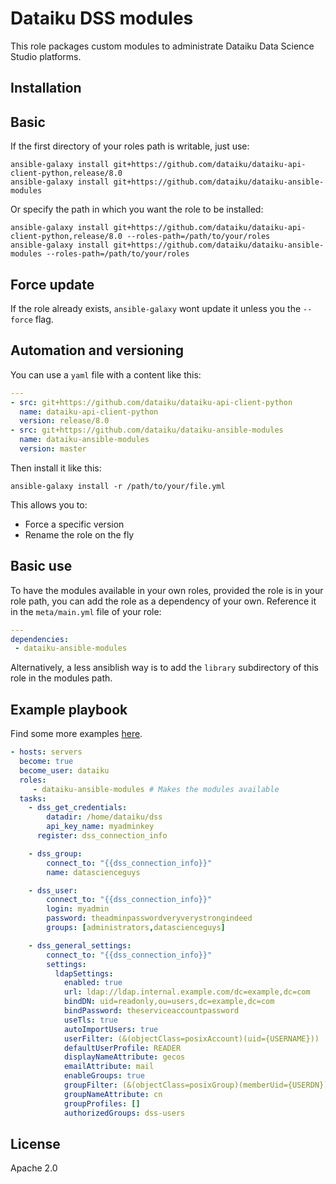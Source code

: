 Dataiku DSS modules
===================

This role packages custom modules to administrate Dataiku Data Science Studio platforms.


Installation
------------

## Basic

If the first directory of your roles path is writable, just use:

 ```
ansible-galaxy install git+https://github.com/dataiku/dataiku-api-client-python,release/8.0
ansible-galaxy install git+https://github.com/dataiku/dataiku-ansible-modules
 ```

Or specify the path in which you want the role to be installed:

 ```
ansible-galaxy install git+https://github.com/dataiku/dataiku-api-client-python,release/8.0 --roles-path=/path/to/your/roles
ansible-galaxy install git+https://github.com/dataiku/dataiku-ansible-modules --roles-path=/path/to/your/roles
 ```

## Force update

If the role already exists, `ansible-galaxy` wont update it unless you the `--force` flag.

## Automation and versioning

You can use a `yaml` file with a content like this:

```YAML
---
- src: git+https://github.com/dataiku/dataiku-api-client-python
  name: dataiku-api-client-python
  version: release/8.0
- src: git+https://github.com/dataiku/dataiku-ansible-modules
  name: dataiku-ansible-modules
  version: master
```

Then install it like this:

```
ansible-galaxy install -r /path/to/your/file.yml
```

This allows you to:
- Force a specific version
- Rename the role on the fly

Basic use
---------

To have the modules available in your own roles, provided the role is in your role path, you can add the role as a dependency of your own. Reference it in the `meta/main.yml` file of your role:

```YAML
---
dependencies:
 - dataiku-ansible-modules
```

Alternatively, a less ansiblish way is to add the `library` subdirectory of this role in the modules path.

Example playbook
----------------

Find some more examples [here](doc/examples/).

```YAML
- hosts: servers
  become: true
  become_user: dataiku
  roles:
     - dataiku-ansible-modules # Makes the modules available
  tasks:
    - dss_get_credentials:
        datadir: /home/dataiku/dss
        api_key_name: myadminkey
      register: dss_connection_info

    - dss_group:
        connect_to: "{{dss_connection_info}}"
        name: datascienceguys

    - dss_user:
        connect_to: "{{dss_connection_info}}"
        login: myadmin
        password: theadminpasswordveryverystrongindeed
        groups: [administrators,datascienceguys]

    - dss_general_settings:
        connect_to: "{{dss_connection_info}}"
        settings:
          ldapSettings:
            enabled: true
            url: ldap://ldap.internal.example.com/dc=example,dc=com
            bindDN: uid=readonly,ou=users,dc=example,dc=com
            bindPassword: theserviceaccountpassword
            useTls: true
            autoImportUsers: true
            userFilter: (&(objectClass=posixAccount)(uid={USERNAME}))
            defaultUserProfile: READER
            displayNameAttribute: gecos
            emailAttribute: mail
            enableGroups: true
            groupFilter: (&(objectClass=posixGroup)(memberUid={USERDN}))
            groupNameAttribute: cn
            groupProfiles: []
            authorizedGroups: dss-users
```

License
-------

Apache 2.0
